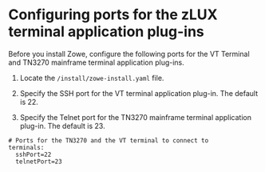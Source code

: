 # Configuring ports for the zLUX terminal application plug-ins

Before you install Zowe, configure the following ports for the VT Terminal and TN3270 mainframe terminal application plug-ins.  

1.  Locate the `/install/zowe-install.yaml` file.
2.  Specify the SSH port for the VT terminal application plug-in. The default is 22.

3.  Specify the Telnet port for the TN3270 mainframe terminal application plug-in. The default is 23.
```
# Ports for the TN3270 and the VT terminal to connect to
terminals:
  sshPort=22
  telnetPort=23
```
